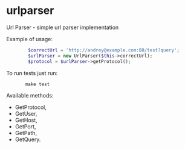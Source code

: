 # urlparser

Url Parser - simple url parser implementation

Example of usage:

```php
        $correctUrl = 'http://andrey@example.com:80/test?query';
        $urlParser = new UrlParser($this->correctUrl);
        $protocol = $urlParser->getProtocol();
```

To run tests just run:

```
       make test
```

Available methods:
* GetProtocol,
* GetUser,
* GetHost,
* GetPort,
* GetPath,
* GetQuery.